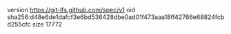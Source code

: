 version https://git-lfs.github.com/spec/v1
oid sha256:d48e6de1dafcf3e6bd536428dbe0ad01f473aaa18ff42766e68824fcbd255cfc
size 17772
